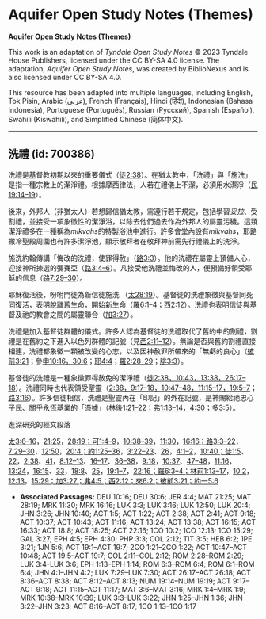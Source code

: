 # Aquifer Open Study Notes (Themes)

**Aquifer Open Study Notes (Themes)**

This work is an adaptation of *Tyndale Open Study Notes* © 2023 Tyndale House Publishers, licensed under the CC BY\-SA 4\.0 license. The adaptation, *Aquifer Open Study Notes*, was created by BiblioNexus and is also licensed under CC BY\-SA 4\.0\.

This resource has been adapted into multiple languages, including English, Tok Pisin, Arabic (عربي), French (Français), Hindi (हिंदी), Indonesian (Bahasa Indonesia), Portuguese (Português), Russian (Русский), Spanish (Español), Swahili (Kiswahili), and Simplified Chinese (简体中文).



--------------------------------

## 洗禮 (id: 700386)

洗禮是基督教初期以來的重要儀式（[徒2:38](https://ref.ly/Acts2:38)）。在猶太教中，「洗禮」與「施洗」是指一種宗教上的潔淨禮。根據摩西律法，人若在禮儀上不潔，必須用水潔淨（[民19:14–19](https://ref.ly/Num19:14-Num19:19)）。

後來，外邦人（非猶太人）若想歸信猶太教，需遵行若干規定，包括學習*妥拉*、受割禮，並接受一項象徵性的潔淨浴，以除去他們過去作為外邦人的屬靈污穢。這類潔淨禮多在一種稱為*mikvahs*的特製浴池中進行。許多會堂內設有*mikvahs*，耶路撒冷聖殿周圍也有許多潔淨池，顯示敬拜者在敬拜神前需先行禮儀上的洗淨。

施洗約翰傳講「悔改的洗禮，使罪得赦」（[路3:3](https://ref.ly/Luke3:3)）。他的洗禮在屬靈上預備人心，迎接神所揀選的彌賽亞（[路3:4–6](https://ref.ly/Luke3:4-Luke3:6)）。凡接受他洗禮並悔改的人，便預備好領受耶穌的信息（[路7:29–30](https://ref.ly/Luke7:29-Luke7:30)）。

耶穌復活後，吩咐門徒為新信徒施洗 （[太28:19](https://ref.ly/Matt28:19)）。基督徒的洗禮象徵與基督同死同復活，表明脫離舊生命，開始新生命（[羅6:1–4](https://ref.ly/Rom6:1-Rom6:4)；[西2:12](https://ref.ly/Col2:12)）。洗禮也表明信徒與基督及祂的教會之間的屬靈聯合（[加3:27](https://ref.ly/Gal3:27)）。

洗禮是加入基督徒群體的儀式。許多人認為基督徒的洗禮取代了舊約中的割禮，割禮是在舊約之下進入以色列群體的記號（見[西2:11–12](https://ref.ly/Col2:11-Col2:12)）。無論是否與舊約割禮直接相連，洗禮都象徵一顆被改變的心志，以及因神赦罪所帶來的「無虧的良心」（[彼前3:21](https://ref.ly/1Pet3:21)；參[申10:16，](https://ref.ly/Deut10:16)[30:6](https://ref.ly/Deut30:6)；[耶4:4](https://ref.ly/Jer4:4)；[羅2:28–29](https://ref.ly/Rom2:28-Rom2:29)；[腓3:3](https://ref.ly/Phil3:3)）。

基督徒的洗禮是一種象徵罪得赦免的潔淨禮（[徒2:38，](https://ref.ly/Acts2:38)[10:43，](https://ref.ly/Acts10:43)[13:38，](https://ref.ly/Acts13:38)[26:17–18](https://ref.ly/Acts26:17-Acts26:18)）。洗禮同時也代表領受聖靈（[2:38，](https://ref.ly/Acts2:38)[9:17–18，](https://ref.ly/Acts9:17-Acts9:18)[10:47–48，](https://ref.ly/Acts10:47-Acts10:48)[11:15–17，](https://ref.ly/Acts11:15-Acts11:17)[19:5–7](https://ref.ly/Acts19:5-Acts19:7)；[路3:16](https://ref.ly/Luke3:16)）。許多信徒相信，洗禮是聖靈內在「印記」的外在記號，是神賜給祂忠心子民、關乎永恆基業的「憑據」（[林後1:21–22](https://ref.ly/2Cor1:21-2Cor1:22)；[弗1:13–14，](https://ref.ly/Eph1:13-Eph1:14)[4:30](https://ref.ly/Eph4:30)；[多3:5](https://ref.ly/Titus3:5)）。

進深研究的經文段落

[太3:6–16](https://ref.ly/Matt3:6-Matt3:16)，[21:25](https://ref.ly/Matt21:25)，[28:19；](https://ref.ly/Matt28:19)[可1:4–9](https://ref.ly/Mark1:4-Mark1:9)，[10:38–39](https://ref.ly/Mark10:38-Mark10:39)，[11:30](https://ref.ly/Mark11:30)，[16:16；](https://ref.ly/Mark16:16)[路3:3–22](https://ref.ly/Luke3:3-Luke3:22)，[7:29–30](https://ref.ly/Luke7:29-Luke7:30)，[12:50](https://ref.ly/Luke12:50)，[20:4；](https://ref.ly/Luke20:4)[約1:25–36](https://ref.ly/John1:25-John1:36)，[3:22–23](https://ref.ly/John3:22-John3:23)、[26](https://ref.ly/John3:26)，[4:1–2](https://ref.ly/John4:1-John4:2)，[10:40；](https://ref.ly/John10:40)[徒1:5](https://ref.ly/Acts1:5)、[22](https://ref.ly/Acts1:22)，[2:38](https://ref.ly/Acts2:38)、[41](https://ref.ly/Acts2:41)，[8:12–13](https://ref.ly/Acts8:12-Acts8:13)、[16–17](https://ref.ly/Acts8:16-Acts8:17)、[36–38](https://ref.ly/Acts8:36-Acts8:38)，[9:18](https://ref.ly/Acts9:18)，[10:37](https://ref.ly/Acts10:37)、[47–48](https://ref.ly/Acts10:47-Acts10:48)，[11:16](https://ref.ly/Acts11:16)，[13:24](https://ref.ly/Acts13:24)，[16:15](https://ref.ly/Acts16:15)、[33](https://ref.ly/Acts16:33)，[18:8](https://ref.ly/Acts18:8)、[25](https://ref.ly/Acts18:25)，[19:1–7](https://ref.ly/Acts19:1-Acts19:7)，[22:16；](https://ref.ly/Acts22:16)[羅6:3–4；](https://ref.ly/Rom6:3-Rom6:4)[林前1:13–17](https://ref.ly/1Cor1:13-1Cor1:17)，[10:2](https://ref.ly/1Cor10:2)，[12:13](https://ref.ly/1Cor12:13)，[15:29；](https://ref.ly/1Cor15:29)[加3:27；](https://ref.ly/Gal3:27)[弗4:5；](https://ref.ly/Eph4:5)[西2:12；](https://ref.ly/Col2:12)[來6:2；](https://ref.ly/Heb6:2)[彼前3:21；](https://ref.ly/1Pet3:21)[約一5:6](https://ref.ly/1John5:6)

* **Associated Passages:** DEU 10:16; DEU 30:6; JER 4:4; MAT 21:25; MAT 28:19; MRK 11:30; MRK 16:16; LUK 3:3; LUK 3:16; LUK 12:50; LUK 20:4; JHN 3:26; JHN 10:40; ACT 1:5; ACT 1:22; ACT 2:38; ACT 2:41; ACT 9:18; ACT 10:37; ACT 10:43; ACT 11:16; ACT 13:24; ACT 13:38; ACT 16:15; ACT 16:33; ACT 18:8; ACT 18:25; ACT 22:16; 1CO 10:2; 1CO 12:13; 1CO 15:29; GAL 3:27; EPH 4:5; EPH 4:30; PHP 3:3; COL 2:12; TIT 3:5; HEB 6:2; 1PE 3:21; 1JN 5:6; ACT 19:1–ACT 19:7; 2CO 1:21–2CO 1:22; ACT 10:47–ACT 10:48; ACT 19:5–ACT 19:7; COL 2:11–COL 2:12; ROM 2:28–ROM 2:29; LUK 3:4–LUK 3:6; EPH 1:13–EPH 1:14; ROM 6:3–ROM 6:4; ROM 6:1–ROM 6:4; JHN 4:1–JHN 4:2; LUK 7:29–LUK 7:30; ACT 26:17–ACT 26:18; ACT 8:36–ACT 8:38; ACT 8:12–ACT 8:13; NUM 19:14–NUM 19:19; ACT 9:17–ACT 9:18; ACT 11:15–ACT 11:17; MAT 3:6–MAT 3:16; MRK 1:4–MRK 1:9; MRK 10:38–MRK 10:39; LUK 3:3–LUK 3:22; JHN 1:25–JHN 1:36; JHN 3:22–JHN 3:23; ACT 8:16–ACT 8:17; 1CO 1:13–1CO 1:17


